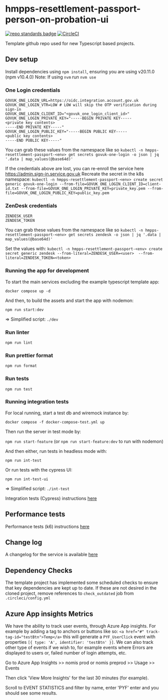 # hmpps-resettlement-passport-person-on-probation-ui
[![repo standards badge](https://img.shields.io/badge/dynamic/json?color=blue&style=flat&logo=github&label=MoJ%20Compliant&query=%24.result&url=https%3A%2F%2Foperations-engineering-reports.cloud-platform.service.justice.gov.uk%2Fapi%2Fv1%2Fcompliant_public_repositories%2Fhmpps-resettlement-passport-person-on-probation-ui)](https://operations-engineering-reports.cloud-platform.service.justice.gov.uk/public-github-repositories.html#hmpps-resettlement-passport-person-on-probation-ui "Link to report")
[![CircleCI](https://circleci.com/gh/ministryofjustice/hmpps-resettlement-passport-person-on-probation-ui/tree/main.svg?style=svg)](https://circleci.com/gh/ministryofjustice/hmpps-resettlement-passport-person-on-probation-ui)

Template github repo used for new Typescript based projects.

## Dev setup

Install dependencies using `npm install`, ensuring you are using v20.11.0 (npm v10.4.0)
Note: If using `nvm` run `nvm use`

### One Login credentials
```
GOVUK_ONE_LOGIN_URL=https://oidc.integration.account.gov.uk
GOVUK_ONE_LOGIN_VTR=LOW # LOW will skip the OTP verification during sign-in
GOVUK_ONE_LOGIN_CLIENT_ID="<govuk_one_login_client_id>"
GOVUK_ONE_LOGIN_PRIVATE_KEY="-----BEGIN PRIVATE KEY-----
<private key contents>
-----END PRIVATE KEY-----"
GOVUK_ONE_LOGIN_PUBLIC_KEY="-----BEGIN PUBLIC KEY-----
<public key contents>
-----END PUBLIC KEY-----"
```

You can grab these values from the namespace like so
`kubectl -n hmpps-resettlement-passport-<env> get secrets govuk-one-login -o json | jq '.data | map_values(@base64d)'`

If the credentials above are lost, you can re-enroll the service here https://admin.sign-in.service.gov.uk
Recreate the secret in the k8s namespace:
`kubectl -n hmpps-resettlement-passport-<env> create secret generic govuk-one-login --from-file=GOVUK_ONE_LOGIN_CLIENT_ID=client-id.txt --from-file=GOVUK_ONE_LOGIN_PRIVATE_KEY=private_key.pem --from-file=GOVUK_ONE_LOGIN_PUBLIC_KEY=public_key.pem`

### ZenDesk credentials
```
ZENDESK_USER
ZENDESK_TOKEN
```
You can grab these values from the namespace like so
`kubectl -n hmpps-resettlement-passport-<env> get secrets zendesk -o json | jq '.data | map_values(@base64d)'`

Set the values with:
`kubectl -n hmpps-resettlement-passport-<env> create secret generic zendesk --from-literal=ZENDESK_USER=<user>  --from-literal=ZENDESK_TOKEN=<token>`


### Running the app for development
To start the main services excluding the example typescript template app: 

`docker compose up -d`

And then, to build the assets and start the app with nodemon:

`npm run start:dev`

=> Simplified script: `./dev`

### Run linter

`npm run lint`

### Run prettier format

`npm run format`

### Run tests

`npm run test`

### Running integration tests

For local running, start a test db and wiremock instance by:

`docker compose -f docker-compose-test.yml up`

Then run the server in test mode by:

`npm run start-feature` (or `npm run start-feature:dev` to run with nodemon)

And then either, run tests in headless mode with:

`npm run int-test`
 
Or run tests with the cypress UI:

`npm run int-test-ui`

=> Simplified script: `./int-test`

Integration tests (Cypress) instructions [here](./integration_tests/README.md)

## Performance tests

Performance tests (k6) instructions [here](./pt_tests/README.md)

## Change log

A changelog for the service is available [here](./CHANGELOG.md)

## Dependency Checks

The template project has implemented some scheduled checks to ensure that key dependencies are kept up to date.
If these are not desired in the cloned project, remove references to `check_outdated` job from `.circleci/config.yml`


## Azure App insights Metrics

We have the ability to track user events, through Azure App insights. For example by adding a tag to anchors or buttons like so:
`<a href="#" track-tag-id="testBtn">Temp</a>`
this will generate a  `PYF_UserClick` event with properties `[{ type: 'A', identifier: 'testBtn' }]`.
We can also track other type of events if we wish to, for example events where Errors are displayed to users or, failed number of login attempts, etc.

Go to Azure App Insights >> nomis prod or nomis preprod >> Usage >> Events 

Then click 'View More Insights' for the last 30 minutes (for example).

Scroll to EVENT STATISTICS and filter by name, enter 'PYF' enter and you should see some results.